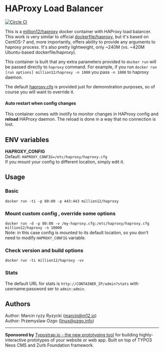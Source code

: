 # HAProxy Load Balancer 
[![Circle CI](https://circleci.com/gh/million12/docker-haproxy/tree/master.svg?style=svg)](https://circleci.com/gh/million12/docker-haproxy/tree/master)

This is a [million12/haproxy](https://registry.hub.docker.com/u/million12/haproxy/) docker container with HAProxy load balancer. This work is very similar to official [dockerfile/haproxy](https://registry.hub.docker.com/u/dockerfile/haproxy/), but it's based on CentOS-7 and, more importantly, offers ability to provide any arguments to haproxy process. It's also pretty lightweight, only ~240M (vs. ~420M Ubuntu-based dockerfile/haproxy).

This container is built that any extra parameters provided to `docker run` will be passed directly to `haproxy` command. For example, if you run `docker run [run options] million12/haproxy -n 1000` you pass `-n 1000` to haproxy daemon.

The default [haproxy.cfg](container-files/etc/haproxy/haproxy.cfg) is provided just for demonstration purposes, so of course you will want to override it.

#### Auto restart when config changes
This container comes with inotify to monitor changes in HAProxy config and **reload** HAProxy daemon. The reload is done in a way that no connection is lost.


## ENV variables

**HAPROXY_CONFIG**  
Default: `HAPROXY_CONFIG=/etc/haproxy/haproxy.cfg`  
If you mount your config to different location, simply edit it.


## Usage

### Basic

`docker run -ti -p 80:80 -p 443:443 million12/haproxy`

### Mount custom config , override some options

`docker run -d -p 80:80 -v /my-haproxy.cfg:/etc/haproxy/haproxy.cfg million12/haproxy -n 10000`  
Note: in this case config is mounted to its default location, so you don't need to modify `HAPROXY_CONFIG` variable.

### Check version and build options

`docker run -ti million12/haproxy -vv`

### Stats
The default URL for stats is `http://CONTAINER_IP/admin?stats` with username:password ser to `admin:admin`.

## Authors

Author: Marcin ryzy Ryzycki (<marcin@m12.io>)  
Author: Przemyslaw Ozgo (<linux@ozgo.info>)

---

**Sponsored by** [Typostrap.io - the new prototyping tool](http://typostrap.io/) for building highly-interactive prototypes of your website or web app. Built on top of TYPO3 Neos CMS and Zurb Foundation framework.
